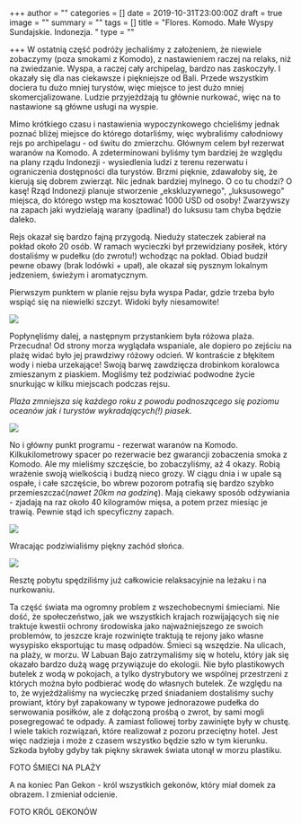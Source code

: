 +++
author = ""
categories = []
date = 2019-10-31T23:00:00Z
draft = true
image = ""
summary = ""
tags = []
title = "Flores. Komodo. Małe Wyspy Sundajskie. Indonezja. "
type = ""

+++
W ostatnią część podróży jechaliśmy z założeniem, że niewiele zobaczymy (poza smokami z Komodo), z nastawieniem raczej na relaks, niż na zwiedzanie. Wyspa, a raczej cały archipelag, bardzo nas zaskoczyły. I okazały się dla nas ciekawsze i piękniejsze od Bali. Przede wszystkim dociera tu dużo mniej turystów, więc miejsce to jest dużo mniej skomercjalizowane. Ludzie przyjeżdżają tu głównie nurkować, więc na to nastawione są główne usługi na wyspie.

Mimo krótkiego czasu i nastawienia wypoczynkowego chcieliśmy jednak poznać bliżej miejsce do którego dotarliśmy, więc wybraliśmy całodniowy rejs po archipelagu - od świtu do zmierzchu. Głównym celem był rezerwat waranów na Komodo. A zdeterminowani byliśmy tym bardziej że względu na plany rządu Indonezji - wysiedlenia ludzi z terenu rezerwatu i ograniczenia dostępności dla turystów. Brzmi pięknie, zdawałoby się, że kierują się dobrem zwierząt. Nic jednak bardziej mylnego. O co tu chodzi? O kasę! Rząd Indonezji planuje stworzenie „ekskluzywnego", „luksusowego" miejsca, do którego wstęp ma kosztować 1000 USD od osoby! Zwarzywszy na zapach jaki wydzielają warany (padlina!) do luksusu tam chyba będzie daleko.

Rejs okazał się bardzo fajną przygodą. Nieduży stateczek zabierał na pokład około 20 osób. W ramach wycieczki był przewidziany posiłek, który dostaliśmy w pudełku (do zwrotu!) wchodząc na pokład. Obiad budził pewne obawy (brak lodówki + upał), ale okazał się pysznym lokalnym jedzeniem, świeżym i aromatycznym.

Pierwszym punktem w planie rejsu była wyspa Padar, gdzie trzeba było wspiąć się na niewielki szczyt. Widoki były niesamowite!

![](/uploads/blog_001.jpg)

Popłynęliśmy dalej, a następnym przystankiem była różowa plaża. Przecudna! Od strony morza wyglądała wspaniale, ale dopiero po zejściu na plażę widać było jej prawdziwy różowy odcień. W kontraście z błękitem wody i nieba urzekające! Swoją barwę zawdzięcza drobinkom koralowca zmieszanym z piaskiem. Mogliśmy też podziwiać podwodne życie snurkując w kilku miejscach podczas rejsu.

_Plaża zmniejsza się każdego roku z powodu podnoszącego się poziomu oceanów jak i turystów wykradających(!) piasek._

![](/uploads/blog_2.jpg)

No i główny punkt programu - rezerwat waranów na Komodo. Kilkukilometrowy spacer po rezerwacie bez gwarancji zobaczenia smoka z Komodo. Ale my mieliśmy szczęście, bo zobaczyliśmy, aż 4 okazy. Robią wrażenie swoją wielkością i budzą nieco grozy. W ciągu dnia i w upale są ospałe, i całe szczęście, bo wbrew pozorom potrafią się bardzo szybko przemieszczać(_nawet 20km na godzinę_). Mają ciekawy sposób odżywiania - zjadają na raz około 40 kilogramów mięsa, a potem przez miesiąc je trawią. Pewnie stąd ich specyficzny zapach.

![](/uploads/blog_3.jpg)

Wracając podziwialiśmy piękny zachód słońca.

![](/uploads/blog_001-2.jpg)

Resztę pobytu spędziliśmy już całkowicie relaksacyjnie na leżaku i na nurkowaniu.

Ta część świata ma ogromny problem z wszechobecnymi śmieciami. Nie dość, że społeczeństwo, jak we wszystkich krajach rozwijających się nie traktuje kwestii ochrony środowiska jako najważniejszego ze swoich problemów, to jeszcze kraje rozwinięte traktują te rejony jako własne wysypisko eksportując tu masę odpadów. Śmieci są wszędzie. Na ulicach, na plaży, w morzu. W Labuan Bajo zatrzymaliśmy się w hotelu, który jak się okazało bardzo dużą wagę przywiązuje do ekologii. Nie było plastikowych butelek z wodą w pokojach, a tylko dystrybutory we wspólnej przestrzeni z których można było podbierać wodę do własnych butelek. Ze względu na to, że wyjeżdżaliśmy na wycieczkę przed śniadaniem dostaliśmy suchy prowiant, który był zapakowany w typowe jednorazowe pudełka do serwowania posiłków, ale z dołączoną prośbą o zwrot, by sami mogli posegregować te odpady. A zamiast foliowej torby zawinięte były w chustę. I wiele takich rozwiązań, które realizował z pozoru przeciętny hotel. Jest więc nadzieja i może z czasem wszystko będzie szło w tym kierunku. Szkoda byłoby gdyby tak piękny skrawek świata utonął w morzu plastiku.

FOTO ŚMIECI NA PLAŻY

A na koniec Pan Gekon - król wszystkich gekonów, który miał domek za obrazem. I zmieniał odcienie.

FOTO KRÓL GEKONÓW